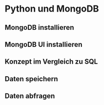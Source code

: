 # Python und MongoDB

## MongoDB installieren

## MongoDB UI installieren

## Konzept im Vergleich zu SQL

## Daten speichern

## Daten abfragen
